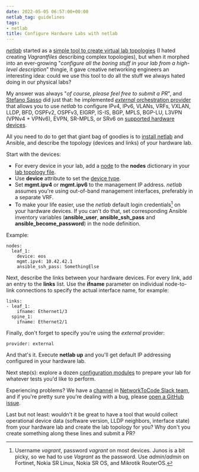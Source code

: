 ```yaml
---
date: 2022-05-05 06:57:00+00:00
netlab_tag: guidelines
tags:
- netlab
title: Configure Hardware Labs with netlab
---
```

*[netlab](https://netsim-tools.readthedocs.io/en/latest/)* started as a [simple tool to create virtual lab topologies](https://blog.ipspace.net/2020/12/build-labs-netsim-tools.html) (I hated creating *Vagrantfiles* describing complex topologies), but when it morphed into an ever-growing "_configure all the boring stuff in your lab from a high-level description_"  thingie, it gave creative networking engineers an interesting idea: could we use this tool to do all the stuff we always hated doing in our physical labs?

My answer was always "_of course, please feel free to submit a PR_", and [Stefano Sasso](http://stefano.dscnet.org/) did just that: he implemented [_external_  orchestration provider](https://netsim-tools.readthedocs.io/en/latest/providers.html) that allows you to use *netlab* to configure IPv4, IPv6, VLANs, VRFs, VXLAN, LLDP, BFD, OSPFv2, OSPFv3, EIGRP, IS-IS, BGP, MPLS, BGP-LU, L3VPN (VPNv4 + VPNv6), EVPN, SR-MPLS, or SRv6 on [supported hardware devices](https://netsim-tools.readthedocs.io/en/latest/platforms.html).
<!--more-->
All you need to do to get that giant bag of goodies is to [install netlab](https://netsim-tools.readthedocs.io/en/latest/install.html#installing-netsim-tools-package) and Ansible, and describe the topology (devices and links) of your hardware lab.

Start with the devices:

* For every device in your lab, add a [node](https://netsim-tools.readthedocs.io/en/latest/nodes.html) to the **nodes** dictionary in your [lab topology file](https://netsim-tools.readthedocs.io/en/latest/topology-overview.html).
* Use **device** attribute to set the [device type](https://netsim-tools.readthedocs.io/en/latest/platforms.html).
* Set **mgmt.ipv4** or **mgmt.ipv6** to the management IP address. *netlab* assumes you're using out-of-band management interfaces, preferably in a separate VRF.
* To make your life easier, use the *netlab* default login credentials[^CRED] on your hardware devices. If you can't do that, set corresponding Ansible inventory variables (**ansible_user**, **ansible_ssh_pass** and **ansible_become_password**) in the node definition.

Example:

```
nodes:
  leaf_1:
    device: eos
    mgmt.ipv4: 10.42.42.1
    ansible_ssh_pass: SomethingElse
```

[^CRED]: Username *vagrant*, password *vagrant* on most devices.  Junos is a bit picky, so we had to use *Vagrant* as the password. Use *admin*/*admin* on Fortinet, Nokia SR Linux, Nokia SR OS, and Mikrotik RouterOS.

Next, describe the links between your hardware devices. For every link, add an entry to the **links** list. Use the **ifname** parameter on individual node-to-link connections to specify the actual interface name, for example:

```
links:
- leaf_1:
    ifname: Ethernet1/3
  spine_1:
    ifname: Ethernet2/1
```

Finally, don't forget to specify you're using the *external* provider:

```
provider: external
```

And that's it. Execute **netlab up** and you'll get default IP addressing configured in your hardware lab.

Next step(s): explore a dozen [configuration modules](https://netsim-tools.readthedocs.io/en/latest/module-reference.html) to prepare your lab for whatever tests you'd like to perform.

Experiencing problems? We have a [channel](https://networktocode.slack.com/archives/C022DQHK8BH) in [NetworkToCode Slack team](https://networktocode.herokuapp.com/), and if you're pretty sure you're dealing with a bug, please [open a GitHub issue](https://github.com/ipspace/netlab/issues).

Last but not least: wouldn't it be great to have a tool that would collect operational device data (software version, LLDP neighbors, interface state) from your hardware lab and create the lab topology for you? Why don't you create something along these lines and submit a PR?
